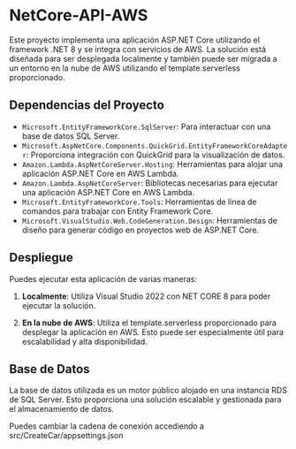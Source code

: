 # NetCore-API-AWS

Este proyecto implementa una aplicación ASP.NET Core utilizando el framework .NET 8 y se integra con servicios de AWS. La solución está diseñada para ser desplegada localmente y también puede ser migrada a un entorno en la nube de AWS utilizando el template.serverless proporcionado.

## Dependencias del Proyecto

- `Microsoft.EntityFrameworkCore.SqlServer`: Para interactuar con una base de datos SQL Server.
- `Microsoft.AspNetCore.Components.QuickGrid.EntityFrameworkCoreAdapter`: Proporciona integración con QuickGrid para la visualización de datos.
- `Amazon.Lambda.AspNetCoreServer.Hosting`: Herramientas para alojar una aplicación ASP.NET Core en AWS Lambda.
- `Amazon.Lambda.AspNetCoreServer`: Bibliotecas necesarias para ejecutar una aplicación ASP.NET Core en AWS Lambda.
- `Microsoft.EntityFrameworkCore.Tools`: Herramientas de línea de comandos para trabajar con Entity Framework Core.
- `Microsoft.VisualStudio.Web.CodeGeneration.Design`: Herramientas de diseño para generar código en proyectos web de ASP.NET Core.
## Despliegue

Puedes ejecutar esta aplicación de varias maneras:

1. **Localmente**: Utiliza Visual Studio 2022 con NET CORE 8 para poder ejecutar la solución.

2. **En la nube de AWS**: Utiliza el template.serverless proporcionado para desplegar la aplicación en AWS. Esto puede ser especialmente útil para escalabilidad y alta disponibilidad.



## Base de Datos

La base de datos utilizada es un motor público alojado en una instancia RDS de SQL Server. Esto proporciona una solución escalable y gestionada para el almacenamiento de datos.

Puedes cambiar la cadena de conexión accediendo a src/CreateCar/appsettings.json


